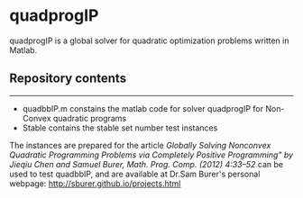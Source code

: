 # quadprogIP

quadprogIP is a global solver for quadratic optimization problems written in Matlab.

## Repository contents
--------


* quadbbIP.m constains the matlab code for solver quadprogIP for Non-Convex quadratic programs
* Stable contains the stable set number test instances

The instances are prepared for the article *Globally Solving Nonconvex
Quadratic Programming Problems
via Completely Positive Programming" by Jieqiu Chen and Samuel Burer,
Math. Prog. Comp. (2012) 4:33–52*
can be used to test quadbbIP, and are available at Dr.Sam Burer's personal webpage: http://sburer.github.io/projects.html

